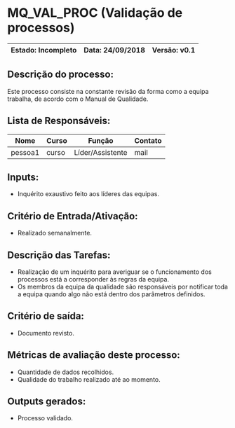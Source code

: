 # MQ_VAL_PROC (Validação de processos)

Estado: Incompleto | Data: 24/09/2018 | Versão: v0.1 |
--- | --- | --- |

## **Descrição do processo:**
Este processo consiste na constante revisão da forma como a equipa trabalha, de acordo com o Manual de Qualidade.

## **Lista de Responsáveis:**
Nome | Curso | Função | Contato
--- | --- | --- | ---
pessoa1 | curso | Líder/Assistente | mail

## **Inputs:**
* Inquérito exaustivo feito aos líderes das equipas.

## **Critério de Entrada/Ativação:**
* Realizado semanalmente.

## **Descrição das Tarefas:**
* Realização de um inquérito para averiguar se o funcionamento dos processos está a corresponder às regras da equipa.
* Os membros da equipa da qualidade são responsáveis por notificar toda a equipa quando algo não está dentro dos parâmetros definidos.

## **Critério de saída:**
* Documento revisto.

## **Métricas de avaliação deste processo:**
* Quantidade de dados recolhidos.
* Qualidade do trabalho realizado até ao momento.

## **Outputs gerados:**
* Processo validado.
